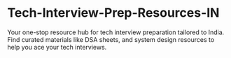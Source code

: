 # Tech-Interview-Prep-Resources-IN
Your one-stop resource hub for tech interview preparation tailored to India. Find curated materials like DSA sheets, and system design resources to help you ace your tech interviews.
